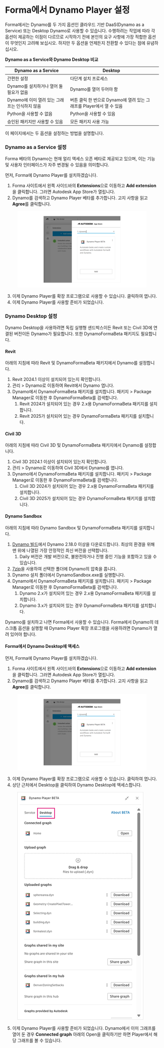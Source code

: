 # Forma에서 Dynamo Player 설정

Forma에서는 Dynamo를 두 가지 옵션인 클라우드 기반 DaaS(Dynamo as a Service) 또는 Desktop Dynamo로 사용할 수 있습니다. 수행하려는 작업에 따라 각 옵션이 제공하는 이점이 다르므로 시작하기 전에 본인의 요구 사항에 가장 적합한 옵션이 무엇인지 고려해 보십시오. 하지만 두 옵션을 언제든지 전환할 수 있다는 점에 유념하십시오.

**Dynamo as a Service와 Dynamo Desktop 비교**

<table><thead><tr><th>Dynamo as a Service</th><th>Desktop</th><th data-hidden></th></tr></thead><tbody><tr><td>간편한 설정</td><td>다단계 설치 프로세스</td><td></td></tr><tr><td>Dynamo를 설치하거나 열어 둘 필요가 없음</td><td>Dynamo를 열어 두어야 함</td><td></td></tr><tr><td>Dynamo에 이미 열려 있는 그래프는 인식하지 않음</td><td>버튼 클릭 한 번으로 Dynamo에 열려 있는 그래프를 Player에서 열 수 있음</td><td></td></tr><tr><td>Python을 사용할 수 없음</td><td>Python을 사용할 수 있음</td><td></td></tr><tr><td>승인된 패키지만 사용할 수 있음</td><td>모든 패키지 사용 가능</td><td></td></tr></tbody></table>

이 페이지에서는 두 옵션을 설정하는 방법을 설명합니다.

### Dynamo as a Service 설정

Forma 베타의 Dynamo는 현재 얼리 액세스 오픈 베타로 제공되고 있으며, 이는 기능 및 사용자 인터페이스가 자주 변경될 수 있음을 의미합니다.

먼저, Forma에 Dynamo Player를 설치하겠습니다.

1. Forma 사이트에서 왼쪽 사이드바의 **Extensions**으로 이동하고 **Add extension**을 클릭합니다. 그러면 Autodesk App Store가 열립니다.
2. Dynamo를 검색하고 Dynamo Player 베타를 추가합니다. 고지 사항을 읽고 **Agree**를 클릭합니다.

<figure><img src="../.gitbook/assets/install-player.png" alt=""><figcaption></figcaption></figure>

3. 이제 Dynamo Player를 확장 프로그램으로 사용할 수 있습니다. 클릭하여 엽니다.
4. 이제 Dynamo Player를 사용할 준비가 되었습니다.

### Dynamo Desktop 설정

Dynamo Desktop을 사용하려면 독립 실행형 샌드박스이든 Revit 또는 Civil 3D에 연결된 버전이든 Dynamo가 필요합니다. 또한 DynamoFormaBeta 패키지도 필요합니다.

#### Revit

아래의 지침에 따라 Revit 및 DynamoFormaBeta 패키지에서 Dynamo를 설정합니다.

1. Revit 2024.1 이상이 설치되어 있는지 확인합니다.
2. 관리 > Dynamo로 이동하여 Revit에서 Dynamo 엽니다.
3. Dynamo에서 DynamoFormaBeta 패키지를 설치합니다. 패키지 > Package Manager로 이동한 후 DynamoFormaBeta를 검색합니다.
   1. Revit 2024가 설치되어 있는 경우 2.x용 DynamoFormaBeta 패키지를 설치합니다.
   2. Revit 2025가 설치되어 있는 경우 DynamoFormaBeta 패키지를 설치합니다.

#### Civil 3D

아래의 지침에 따라 Civil 3D 및 DynamoFormaBeta 패키지에서 Dynamo를 설정합니다.

1. Civil 3D 2024.1 이상이 설치되어 있는지 확인합니다.
2. 관리 > Dynamo로 이동하여 Civil 3D에서 Dynamo를 엽니다.
3. Dynamo에서 DynamoFormaBeta 패키지를 설치합니다. 패키지 > Package Manager로 이동한 후 DynamoFormaBeta를 검색합니다.
   1. Civil 3D 2024가 설치되어 있는 경우 2.x용 DynamoFormaBeta 패키지를 설치합니다.
   2. Civil 3D 2025가 설치되어 있는 경우 DynamoFormaBeta 패키지를 설치합니다.

#### Dynamo Sandbox

아래의 지침에 따라 Dynamo Sandbox 및 DynamoFormaBeta 패키지를 설치합니다.

1. [Dynamo 빌드](https://dynamobuilds.com/)에서 Dynamo 2.18.0 이상을 다운로드합니다. 최상의 환경을 위해 맨 위에 나열된 가장 안정적인 최신 버전을 선택합니다.
   1. Daily 버전은 개발 버전으로, 불완전하거나 진행 중인 기능을 포함하고 있을 수 있습니다.
2. [7zip](https://7-zip.org/)을 사용하여 선택한 폴더에 Dynamo의 압축을 풉니다.
3. Dynamo 설치 폴더에서 DynamoSandbox.exe를 실행합니다.
4. Dynamo에서 DynamoFormaBeta 패키지를 설치합니다. 패키지 > Package Manager로 이동한 후 DynamoFormaBeta를 검색합니다.
   1. Dynamo 2.x가 설치되어 있는 경우 2.x용 DynamoFormaBeta 패키지를 설치합니다.
   2. Dynamo 3.x가 설치되어 있는 경우 DynamoFormaBeta 패키지를 설치합니다.

Dynamo를 설치하고 나면 Forma에서 사용할 수 있습니다. Forma에서 Dynamo의 데스크톱 옵션을 실행할 때 Dynamo Player 확장 프로그램을 사용하려면 Dynamo가 열려 있어야 합니다.

#### Forma에서 Dynamo Desktop에 액세스

먼저, Forma에 Dynamo Player를 설치하겠습니다.

1. Forma 사이트에서 왼쪽 사이드바의 **Extensions**으로 이동하고 **Add extension**을 클릭합니다. 그러면 Autodesk App Store가 열립니다.
2. Dynamo를 검색하고 Dynamo Player 베타를 추가합니다. 고지 사항을 읽고 **Agree**를 클릭합니다.

<figure><img src="../.gitbook/assets/install-player.png" alt=""><figcaption></figcaption></figure>

3. 이제 Dynamo Player를 확장 프로그램으로 사용할 수 있습니다. 클릭하여 엽니다.
4. 상단 근처에서 Desktop을 클릭하여 Dynamo Desktop에 액세스합니다.

<figure><img src="../.gitbook/assets/dynamo-desktop.png" alt=""><figcaption></figcaption></figure>

5. 이제 Dynamo Player를 사용할 준비가 되었습니다. Dynamo에서 이미 그래프를 열어 둔 경우 **Connected graph** 아래의 Open을 클릭하기만 하면 Player에서 해당 그래프를 볼 수 있습니다.
